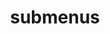 ---
layout: page
title: submenus
nav: true
nav_order: 
dropdown: true
children:
    - title: publications
      permalink: /publications/
    - title: divider
    - title: projects
      permalink: /projects/
---